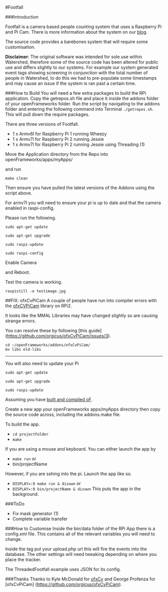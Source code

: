 #Footfall

###Introduction

Footfall is a camera based people counting system that uses a  Raspberry Pi and Pi Cam. There is more information about the system on our [blog](http://blogs.wcode.org/2015/04/footfall-a-camera-based-people-counting-system-for-under-60/).

The source code provides a barebones system that will require some customisation.

**Disclaimer**:
The original software was intended for sole use within Watershed, therefore some of the source code has been altered for public use and differs slightly to our systems. For example our system generated event tags showing screening in conjunction with the total number of people in Watershed, to do this we had to pre-populate some timestamps and may cause an issue if the system is ran past a certain time.

###How to Build
You will need a few extra packages to build the RPi application.
Copy the getrepos.sh file and place it inside the addons folder of your openFrameworks folder. Run the script by navigating to the addons folder and entering the following command into Terminal `./getrepos.sh`. This will pull down the require packages.

There are three versions of Footfall.

* 1 x Armv6l for Raspberry Pi 1 running Wheezy
* 1 x Armv7l for Raspberry Pi 2 running Jessie
* 1 x Armv7l for Raspberry Pi 2 running Jessie using Threading (1)

Move the Application directory from the Repo into openFrameworks/apps/myApps/

and run 

`make clean`

Then ensure you have pulled the latest versions of the Addons using the script above.

For armv7l you will need to ensure your pi is up to date and that the camera enabled in raspi-config.

Please run the following.

`sudo apt-get update`

`sudo apt-get upgrade`

`sudo raspi-update`

`sudo raspi-config`

Enable Camera

and Reboot.

Test the camera is working. 

```raspistill -o testimage.jpg```

##FIX: ofxCvPiCam
A couple of people have run into compiler errors with the [ofxCVPiCam](https://github.com/orgicus/ofxCvPiCam/) library on RPi2. 

It looks like the MMAL Libraries may have changed slightly so are causing strange errors.

You can resolve these by following [this guide] (https://github.com/orgicus/ofxCvPiCam/issues/3).

```
cd ~/openFrameworks/addons/ofxCvPiCam/
mv libs old-libs
```
----

You will also need to update your Pi

`sudo apt-get update`

`sudo apt-get upgrade`

`sudo raspi-update`

Assuming you have [built and compiled oF](http://forum.openframeworks.cc/t/raspberry-pi-2-setup-guide/18690).

Create a new app your openFrameworks apps/myApps directory then copy the source code across, including the addons.make file.

To build the app.

* ```cd projectFolder```
* ```make```

If you are using a mouse and keyboard.
You can either launch the app by
* ```make run```
or
* bin/projectName

However, if you are sshing into the pi.
Launch the app like so.

* ```DISPLAY=:0 make run & disown```
or
* ```DISPLAY=:0 bin/projectName & disown```
This puts the app in the background.

###ToDo

* Fix mask generator (1)
* Complete variable transfer

###How to Customise
Inside the bin/data folder of the RPi App there is a config.xml file. This contains all of the relevant variables you will need to change.

Inside the <UPLOADURL> tag put your upload.php url this will fire the events into the database.
The other settings will need tweaking depending on where you place the tracker.

The ThreadedFootfall example uses JSON for its config.

###Thanks
Thanks to Kyle McDonald for [ofxCv](http://github.com/kylemcdonald/ofxCv) and George Profenza for [ofxCvPiCam] (https://github.com/orgicus/ofxCvPiCam).
